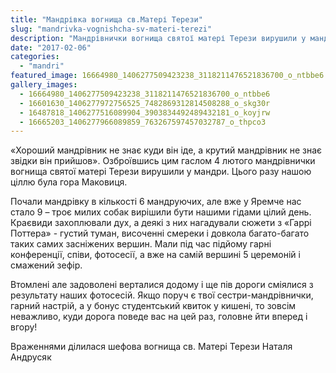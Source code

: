 ```yaml
---
title: "Мандрівка вогнища св.Матері Терези"
slug: "mandrivka-vognishcha-sv-materi-terezi"
description: "Мандрівнички вогнища святої матері Терези вирушили у мандри"
date: "2017-02-06"
categories:
  - "mandri"
featured_image: 16664980_1406277509423238_3118211476521836700_o_ntbbe6
gallery_images:
  - 16664980_1406277509423238_3118211476521836700_o_ntbbe6
  - 16601630_1406277972756525_7482869312814508288_o_skg30r
  - 16487818_1406277516089904_3903834492489432181_o_koyjrw
  - 16665203_1406277966089859_763267597457032787_o_thpco3
---
```


«Хороший мандрівник не знає куди він іде, а крутий мандрівник не знає звідки він прийшов». Озброївшись цим гаслом 4 лютого мандрівнички вогнища святої матері Терези вирушили у мандри. Цього разу нашою ціллю була гора Маковиця.

Почали мандрівку в кількості 6 мандруючих, але вже у Яремче нас стало 9 – троє милих собак вирішили бути нашими гідами цілий день. Краєвиди захоплювали дух, а деякі з них нагадували сюжети з «Гаррі Поттера» - густий туман, височенні смереки і довкола багато-багато таких самих засніжених вершин. Мали під час підйому гарні конференції, співи, фотосесії, а вже на самій вершині 5 церемоній і смажений зефір.

Втомлені але задоволені верталися додому і ще пів дороги сміялися з результату наших фотосесій. Якщо поруч є твої сестри-мандрівнички, гарний настрій, а у бонус студентський квиток у кишені, то зовсім неважливо, куди дорога поведе вас на цей раз, головне йти вперед і вгору!

Враженнями ділилася шефова вогнища св. Матері Терези Наталя Андрусяк

